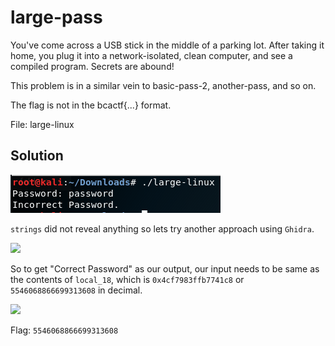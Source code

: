 # large-pass

You've come across a USB stick in the middle of a parking lot. After taking it home, you plug it into a network-isolated, clean computer, and see a compiled program. Secrets are abound!

This problem is in a similar vein to basic-pass-2, another-pass, and so on.

The flag is not in the bcactf{...} format.

File: large-linux

## Solution

![](./1.png)

```strings``` did not reveal anything so lets try another approach using ```Ghidra```.

![](./2.png)

So to get "Correct Password" as our output, our input needs to be same as the contents of ```local_18```, which is ```0x4cf7983ffb7741c8``` or ```5546068866699313608``` in decimal.

![](./3.png)

Flag: ```5546068866699313608``` 